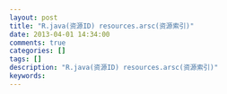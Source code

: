 ```yaml
---
layout: post
title: "R.java(资源ID) resources.arsc(资源索引)"
date: 2013-04-01 14:34:00 
comments: true
categories: []
tags: []
description: "R.java(资源ID) resources.arsc(资源索引)"
keywords: 
---
```





